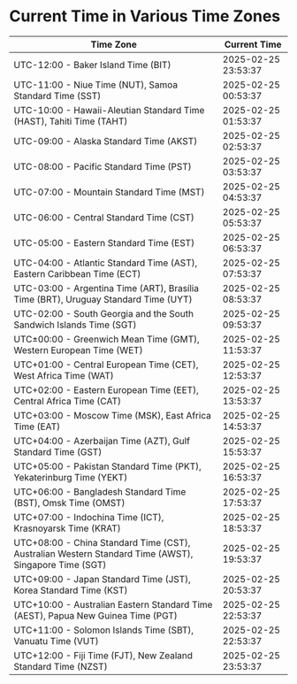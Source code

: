 # Current Time in Various Time Zones

| Time Zone | Current Time |
|-----------|--------------|
| UTC-12:00 - Baker Island Time (BIT) | 2025-02-25 23:53:37 |
| UTC-11:00 - Niue Time (NUT), Samoa Standard Time (SST) | 2025-02-25 00:53:37 |
| UTC-10:00 - Hawaii-Aleutian Standard Time (HAST), Tahiti Time (TAHT) | 2025-02-25 01:53:37 |
| UTC-09:00 - Alaska Standard Time (AKST) | 2025-02-25 02:53:37 |
| UTC-08:00 - Pacific Standard Time (PST) | 2025-02-25 03:53:37 |
| UTC-07:00 - Mountain Standard Time (MST) | 2025-02-25 04:53:37 |
| UTC-06:00 - Central Standard Time (CST) | 2025-02-25 05:53:37 |
| UTC-05:00 - Eastern Standard Time (EST) | 2025-02-25 06:53:37 |
| UTC-04:00 - Atlantic Standard Time (AST), Eastern Caribbean Time (ECT) | 2025-02-25 07:53:37 |
| UTC-03:00 - Argentina Time (ART), Brasília Time (BRT), Uruguay Standard Time (UYT) | 2025-02-25 08:53:37 |
| UTC-02:00 - South Georgia and the South Sandwich Islands Time (SGT) | 2025-02-25 09:53:37 |
| UTC±00:00 - Greenwich Mean Time (GMT), Western European Time (WET) | 2025-02-25 11:53:37 |
| UTC+01:00 - Central European Time (CET), West Africa Time (WAT) | 2025-02-25 12:53:37 |
| UTC+02:00 - Eastern European Time (EET), Central Africa Time (CAT) | 2025-02-25 13:53:37 |
| UTC+03:00 - Moscow Time (MSK), East Africa Time (EAT) | 2025-02-25 14:53:37 |
| UTC+04:00 - Azerbaijan Time (AZT), Gulf Standard Time (GST) | 2025-02-25 15:53:37 |
| UTC+05:00 - Pakistan Standard Time (PKT), Yekaterinburg Time (YEKT) | 2025-02-25 16:53:37 |
| UTC+06:00 - Bangladesh Standard Time (BST), Omsk Time (OMST) | 2025-02-25 17:53:37 |
| UTC+07:00 - Indochina Time (ICT), Krasnoyarsk Time (KRAT) | 2025-02-25 18:53:37 |
| UTC+08:00 - China Standard Time (CST), Australian Western Standard Time (AWST), Singapore Time (SGT) | 2025-02-25 19:53:37 |
| UTC+09:00 - Japan Standard Time (JST), Korea Standard Time (KST) | 2025-02-25 20:53:37 |
| UTC+10:00 - Australian Eastern Standard Time (AEST), Papua New Guinea Time (PGT) | 2025-02-25 22:53:37 |
| UTC+11:00 - Solomon Islands Time (SBT), Vanuatu Time (VUT) | 2025-02-25 22:53:37 |
| UTC+12:00 - Fiji Time (FJT), New Zealand Standard Time (NZST) | 2025-02-25 23:53:37 |
